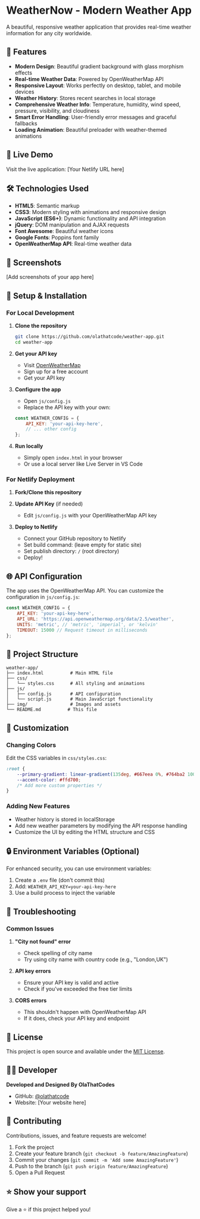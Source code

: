 # WeatherNow - Modern Weather App

A beautiful, responsive weather application that provides real-time weather information for any city worldwide.

## 🌟 Features

- **Modern Design**: Beautiful gradient background with glass morphism effects
- **Real-time Weather Data**: Powered by OpenWeatherMap API
- **Responsive Layout**: Works perfectly on desktop, tablet, and mobile devices
- **Weather History**: Stores recent searches in local storage
- **Comprehensive Weather Info**: Temperature, humidity, wind speed, pressure, visibility, and cloudiness
- **Smart Error Handling**: User-friendly error messages and graceful fallbacks
- **Loading Animation**: Beautiful preloader with weather-themed animations

## 🚀 Live Demo

Visit the live application: [Your Netlify URL here]

## 🛠️ Technologies Used

- **HTML5**: Semantic markup
- **CSS3**: Modern styling with animations and responsive design
- **JavaScript (ES6+)**: Dynamic functionality and API integration
- **jQuery**: DOM manipulation and AJAX requests
- **Font Awesome**: Beautiful weather icons
- **Google Fonts**: Poppins font family
- **OpenWeatherMap API**: Real-time weather data

## 📱 Screenshots

[Add screenshots of your app here]

## 🔧 Setup & Installation

### For Local Development

1. **Clone the repository**
   ```bash
   git clone https://github.com/olathatcode/weather-app.git
   cd weather-app
   ```

2. **Get your API key**
   - Visit [OpenWeatherMap](https://openweathermap.org/api)
   - Sign up for a free account
   - Get your API key

3. **Configure the app**
   - Open `js/config.js`
   - Replace the API key with your own:
   ```javascript
   const WEATHER_CONFIG = {
       API_KEY: 'your-api-key-here',
       // ... other config
   };
   ```

4. **Run locally**
   - Simply open `index.html` in your browser
   - Or use a local server like Live Server in VS Code

### For Netlify Deployment

1. **Fork/Clone this repository**

2. **Update API Key** (if needed)
   - Edit `js/config.js` with your OpenWeatherMap API key

3. **Deploy to Netlify**
   - Connect your GitHub repository to Netlify
   - Set build command: (leave empty for static site)
   - Set publish directory: `/` (root directory)
   - Deploy!

## 🌐 API Configuration

The app uses the OpenWeatherMap API. You can customize the configuration in `js/config.js`:

```javascript
const WEATHER_CONFIG = {
    API_KEY: 'your-api-key-here',
    API_URL: 'https://api.openweathermap.org/data/2.5/weather',
    UNITS: 'metric', // 'metric', 'imperial', or 'kelvin'
    TIMEOUT: 15000 // Request timeout in milliseconds
};
```

## 📁 Project Structure

```
weather-app/
├── index.html          # Main HTML file
├── css/
│   └── styles.css      # All styling and animations
├── js/
│   ├── config.js       # API configuration
│   └── script.js       # Main JavaScript functionality
├── img/                # Images and assets
└── README.md          # This file
```

## 🎨 Customization

### Changing Colors
Edit the CSS variables in `css/styles.css`:
```css
:root {
    --primary-gradient: linear-gradient(135deg, #667eea 0%, #764ba2 100%);
    --accent-color: #ffd700;
    /* Add more custom properties */
}
```

### Adding New Features
- Weather history is stored in localStorage
- Add new weather parameters by modifying the API response handling
- Customize the UI by editing the HTML structure and CSS

## 🔒 Environment Variables (Optional)

For enhanced security, you can use environment variables:

1. Create a `.env` file (don't commit this)
2. Add: `WEATHER_API_KEY=your-api-key-here`
3. Use a build process to inject the variable

## 🐛 Troubleshooting

### Common Issues

1. **"City not found" error**
   - Check spelling of city name
   - Try using city name with country code (e.g., "London,UK")

2. **API key errors**
   - Ensure your API key is valid and active
   - Check if you've exceeded the free tier limits

3. **CORS errors**
   - This shouldn't happen with OpenWeatherMap API
   - If it does, check your API key and endpoint

## 📄 License

This project is open source and available under the [MIT License](LICENSE).

## 👨‍💻 Developer

**Developed and Designed By OlaThatCodes**

- GitHub: [@olathatcode](https://github.com/olathatcode)
- Website: [Your website here]

## 🤝 Contributing

Contributions, issues, and feature requests are welcome!

1. Fork the project
2. Create your feature branch (`git checkout -b feature/AmazingFeature`)
3. Commit your changes (`git commit -m 'Add some AmazingFeature'`)
4. Push to the branch (`git push origin feature/AmazingFeature`)
5. Open a Pull Request

## ⭐ Show your support

Give a ⭐️ if this project helped you!
